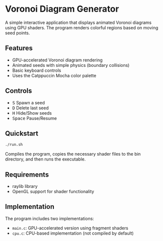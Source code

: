 # Voronoi Diagram Generator

A simple interactive application that displays animated Voronoi diagrams using GPU shaders. The program renders colorful regions based on moving seed points.

## Features

- GPU-accelerated Voronoi diagram rendering
- Animated seeds with simple physics (boundary collisions)
- Basic keyboard controls 
- Uses the Catppuccin Mocha color palette

## Controls
 - <kbd>S</kbd> Spawn a seed
 - <kbd>D</kbd> Delete last seed
 - <kbd>H</kbd> Hide/Show seeds
 - <kbd>Space</kbd> Pause/Resume

## Quickstart

```bash
./run.sh
```

Compiles the program, copies the necessary shader files to the bin directory, and then runs the executable.

## Requirements

- raylib library
- OpenGL support for shader functionality

## Implementation

The program includes two implementations:
- `main.c`: GPU-accelerated version using fragment shaders
- `cpu.c`: CPU-based implementation (not compiled by default)
